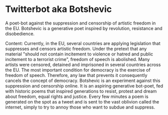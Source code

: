 # Twitterbot aka Botshevic
A poet-bot against the suppression and censorship of artistic freedom in the EU. Botshevic is a generative poet inspired by revolution, resistance and disobedience.

Content:
Currently, in the EU, several countries are applying legislation that suppresses and censors artistic freedom.  Under the pretext that any material "should not contain incitement to violence or hatred and public incitement to a terrorist crime", freedom of speech is abolished. Many artists were censored, detained and imprisoned in several countries across the EU. The most important condition for democracy is the exercise of freedom of speech. Therefore, any law that prevents it consequently cancels the concept of democracy.
Botshevic is an experiment against this suppression and censorship online. It is an aspiring generative bot-poet, fed with historic poems that inspired generations to resist, protest and dream about freedom, equal rights and justice. Every few minutes a poem is generated on the spot as a tweet and is sent to the vast oblivion called the internet, simply to try to annoy those who want to subdue and suppress.
